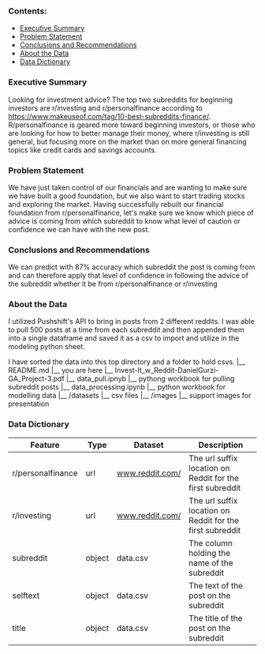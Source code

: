 
### Contents:
- [Executive Summary](#Executive-Summary)
- [Problem Statement](#Problem-Statement)
- [Conclusions and Recommendations](#Conclusions-and-Recommendations)
- [About the Data](#About-the-Data)
- [Data Dictionary](#Data-Dictionary)

### Executive Summary
Looking for investment advice? The top two subreddits for beginning investors are r/investing and r/personalfinance according to https://www.makeuseof.com/tag/10-best-subreddits-finance/. R/personalfinance is geared more toward beginning investors, or those who are looking for how to better manage their money, where r/investing is still general, but focusing more on the market than on more general financing topics like credit cards and savings accounts. 

### Problem Statement 

We have just taken control of our financials and are wanting to make sure we have built a good foundation, but we also want to start trading stocks and exploring the market. Having successfully rebuilt our financial foundation from r/personalfinance, let's make sure we know which piece of advice is coming from which subreddit to know what level of caution or confidence we can have with the new post. 


### Conclusions and Recommendations

We can predict with 87% accuracy which subreddit the post is coming from and can therefore apply that level of confidence in following the advice of the subreddit whether it be from r/personalfinance or r/investing


### About the Data

I utilized Pushshift's API to bring in posts from 2 different reddits. I was able to pull 500 posts at a time from each subreddit and then appended them into a single dataframe and saved it as a csv to import and utilize in the modeling python sheet. 

I have sorted the data into this top directory and a folder to hold csvs. 
|__ README.md
   |__ you are here
|__ Invest-It_w_Reddit-DanielGurzi-GA_Project-3.pdf
|__ data_pull.ipnyb
   |__ pythong workbook for pulling subreddit posts
|__ data_processing.ipynb
   |__ python workbook for modelling data
|__ /datasets
   |__ csv files
|__ /images
   |__ support images for presentation 


### Data Dictionary

|Feature|Type|Dataset|Description|
|---|---|---|---|
|r/personalfinance|      url | www.reddit.com/ | The url suffix location on Reddit for the first subreddit | 
|r/investing      |      url | www.reddit.com/ | The url suffix location on Reddit for the first subreddit | 
|subreddit        |   object | data.csv        | The column holding the name of the subreddit
|selftext         |   object | data.csv        | The text of the post on the subreddit | 
|title            |   object | data.csv        | The title of the post on the subreddit | 
